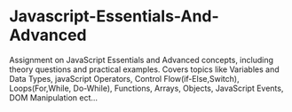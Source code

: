 # Javascript-Essentials-And-Advanced
Assignment on JavaScript Essentials and Advanced concepts, including theory questions and practical examples. Covers topics like Variables and Data Types, javaScript Operators, Control Flow(if-Else,Switch), Loops(For,While, Do-While), Functions, Arrays, Objects, JavaScript Events, DOM Manipulation ect...
